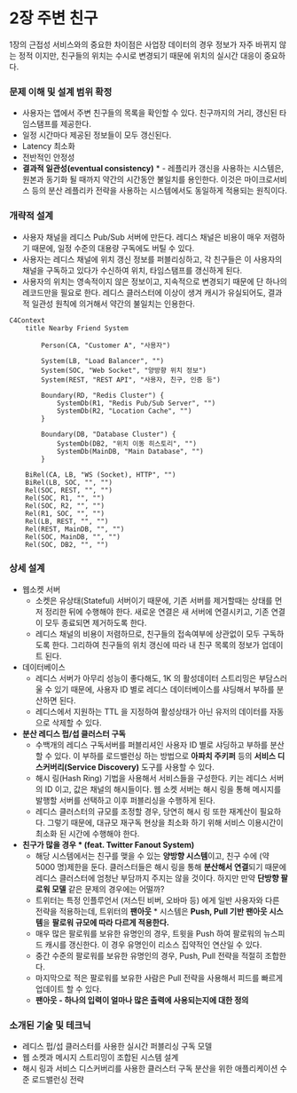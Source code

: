 # 2장 주변 친구

1장의 근접성 서비스와의 중요한 차이점은 사업장 데이터의 경우 정보가 자주 바뀌지 않는 정적 이지만, 친구들의 위치는 수시로 변경되기 때문에 위치의 실시간 대응이 중요하다.

### 문제 이해 및 설계 범위 확정

- 사용자는 앱에서 주변 친구들의 목록을 확인할 수 있다. 친구까지의 거리, 갱신된 타임스탬프를 제공한다.
- 일정 시간마다 제공된 정보들이 모두 갱신된다.
- Latency 최소화
- 전반적인 안정성
- **결과적 일관성(eventual consistency)** * - 레플리카 갱신을 사용하는 시스템은, 원본과 동기화 될 때까지 약간의 시간동안 불일치를 용인한다. 이것은 마이크로서비스 등의 분산 레플리카 전략을 사용하는 시스템에서도 동일하게 적용되는 원칙이다.

### 개략적 설계

- 사용자 채널을 레디스 Pub/Sub 서버에 만든다. 레디스 채널은 비용이 매우 저렴하기 때문에, 일정 수준의 대용량 구독에도 버틸 수 있다.
- 사용자는 레디스 채널에 위치 갱신 정보를 퍼블리싱하고, 각 친구들은 이 사용자의 채널을 구독하고 있다가 수신하여 위치, 타임스탬프를 갱신하게 된다.
- 사용자의 위치는 영속적이지 않은 정보이고, 지속적으로 변경되기 때문에 단 하나의 레코드만을 필요로 한다. 레디스 클러스터에 이상이 생겨 캐시가 유실되어도, 결과적 일관성 원칙에 의거해서 약간의 불일치는 인용한다.

```mermaid
C4Context
	title Nearby Friend System

		Person(CA, "Customer A", "사용자")

		System(LB, "Load Balancer", "")
		System(SOC, "Web Socket", "양방향 위치 정보")
		System(REST, "REST API", "사용자, 친구, 인증 등")

		Boundary(RD, "Redis Cluster") {
			SystemDb(R1, "Redis Pub/Sub Server", "")
			SystemDb(R2, "Location Cache", "")
		}

		Boundary(DB, "Database Cluster") {
			SystemDb(DB2, "위치 이동 히스토리", "")
			SystemDb(MainDB, "Main Database", "")
		}

	BiRel(CA, LB, "WS (Socket), HTTP", "")
	BiRel(LB, SOC, "", "")
	Rel(SOC, REST, "", "")
	Rel(SOC, R1, "", "")
	Rel(SOC, R2, "", "")
	Rel(R1, SOC, "", "")
	Rel(LB, REST, "", "")
	Rel(REST, MainDB, "", "")
	Rel(SOC, MainDB, "", "")
	Rel(SOC, DB2, "", "")
```

### 상세 설계

- 웹소켓 서버
    - 소켓은 유상태(Stateful) 서버이기 때문에, 기존 서버를 제거할때는 상태를 먼저 정리한 뒤에 수행해야 한다. 새로운 연결은 새 서버에 연결시키고, 기존 연결이 모두 종료되면 제거하도록 한다.
    - 레디스 채널의 비용이 저렴하므로, 친구들의 접속여부에 상관없이 모두 구독하도록 한다. 그리하여 친구들의 위치 갱신에 따라 내 친구 목록의 정보가 업데이트 된다.
- 데이터베이스
    - 레디스 서버가 아무리 성능이 좋다해도, 1K 의 활성데이터 스트리밍은 부담스러울 수 있기 때문에, 사용자 ID 별로 레디스 데이터베이스를 샤딩해서 부하를 분산하면 된다.
    - 레디스에서 지원하는 TTL 을 지정하여 활성상태가 아닌 유저의 데이터를 자동으로 삭제할 수 있다.
- **분산 레디스 펍/섭 클러스터 구독**
    - 수백개의 레디스 구독서버를 퍼블리셔인 사용자 ID 별로 샤딩하고 부하를 분산할 수 있다. 이 부하를 로드밸런싱 하는 방법으로 **아파치 주키퍼** 등의 **서비스 디스커버리(Service Discovery)** 도구를 사용할 수 있다.
    - 해시 링(Hash Ring) 기법을 사용해서 서비스들을 구성한다. 키는 레디스 서버의 ID 이고, 값은 채널의 해시들이다. 웹 소켓 서버는 해시 링을 통해 메시지를 발행할 서버를 선택하고 이후 퍼블리싱을 수행하게 된다.
    - 레디스 클러스터의 규모를 조정할 경우, 당연히 해시 링 또한 재계산이 필요하다. 그렇기 때문에, 대규모 재구독 현상을 최소화 하기 위해 서비스 이용시간이 최소화 된 시간에 수행해야 한다.
- **친구가 많을 경우 * (feat. Twitter Fanout System)**
    - 해당 시스템에서는 친구를 맺을 수 있는 **양방향 시스템**이고, 친구 수에 (약 5000 명)제한을 둔다. 클러스터들은 해시 링을 통해 **분산해서 연결**되기 때문에 레디스 클러스터에 엄청난 부담까지 주지는 않을 것이다. 하지만 만약 **단방향 팔로워 모델** 같은 문제의 경우에는 어떨까?
    - 트위터는 특정 인플루언서 (저스틴 비버, 오바마 등) 에게 일반 사용자와 다른 전략을 적용하는데, 트위터의 **팬아웃** * 시스템은 **Push, Pull 기반 팬아웃 시스템**을 **팔로워 규모에 따라 다르게 적용한다.**
    - 매우 많은 팔로워를 보유한 유명인의 경우, 트윗을 Push 하여 팔로워의 뉴스피드 캐시를 갱신한다. 이 경우 유명인이 리소스 집약적인 연산일 수 있다.
    - 중간 수준의 팔로워를 보유한 유명인의 경우, Push, Pull 전략을 적절히 조합한다.
    - 마지막으로 적은 팔로워를 보유한 사람은 Pull 전략을 사용해서 피드를 빠르게 업데이트 할 수 있다.
    - **팬아웃 - 하나의 입력이 얼마나 많은 출력에 사용되는지에 대한 정의**

### 소개된 기술 및 테크닉

- 레디스 펍/섭 클러스터를 사용한 실시간 퍼블리싱 구독 모델
- 웹 소켓과 메시지 스트리밍이 조합된 시스템 설계
- 해시 링과 서비스 디스커버리를 사용한 클러스터 구독 분산을 위한 애플리케이션 수준 로드밸런싱 전략
